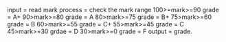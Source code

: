 input  = read mark
 process = check the mark range 
  100>=mark>=90 grade = A+
  90>mark>=80 grade = A
  80>mark>=75 grade = B+
  75>mark>=60 grade = B
  60>mark>=55 grade = C+
  55>mark>=45 grade = C
  45>mark>=30 grdae = D
  30>mark>=0 grade = F
output = grade.

